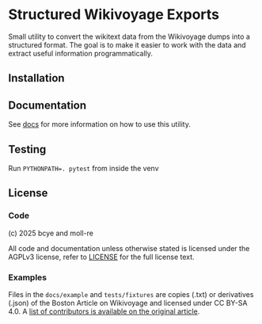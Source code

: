 # Structured Wikivoyage Exports

Small utility to convert the wikitext data from the Wikivoyage dumps into a structured format. The goal is to make it easier to work with the data and extract useful information programmatically.

## Installation

## Documentation

See [docs](docs) for more information on how to use this utility.

## Testing

Run `PYTHONPATH=. pytest` from inside the venv

## License

### Code

(c) 2025 bcye and moll-re

All code and documentation unless otherwise stated is licensed under the AGPLv3 license, refer to [LICENSE](LICENSE) for the full license text.

### Examples

Files in the `docs/example` and `tests/fixtures` are copies (.txt) or derivatives (.json) of the Boston Article on Wikivoyage and licensed under CC BY-SA 4.0. A [list of contributors is available on the original article](https://en.wikivoyage.org/w/index.php?title=Boston&action=history).
